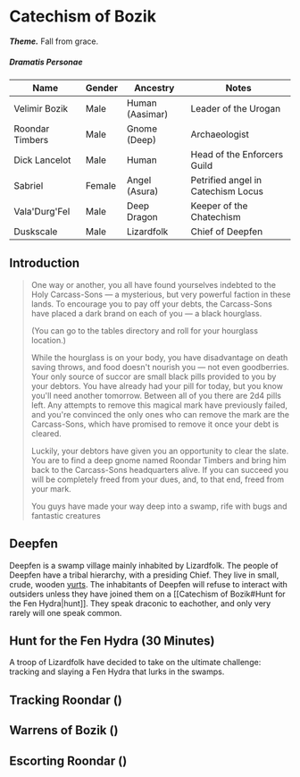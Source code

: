 # Catechism of Bozik
***Theme.*** Fall from grace.
##### Dramatis Personae
Name|Gender|Ancestry|Notes
---|----|---|---
Velimir Bozik|Male|Human (Aasimar)|Leader of the Urogan
Roondar Timbers|Male|Gnome (Deep)|Archaeologist
Dick Lancelot|Male|Human|Head of the Enforcers Guild
Sabriel|Female|Angel (Asura)|Petrified angel in Catechism Locus
Vala'Durg'Fel|Male|Deep Dragon|Keeper of the Chatechism
Duskscale|Male|Lizardfolk|Chief of Deepfen

## Introduction
> One way or another, you all have found yourselves indebted to the Holy Carcass-Sons — a mysterious, but very powerful faction in these lands. To encourage you to pay off your debts, the Carcass-Sons have placed a dark brand on each of you — a black hourglass. 
> 
> (You can go to the tables directory and roll for your hourglass location.)
>
> While the hourglass is on your body, you have disadvantage on death saving throws, and food doesn't nourish you — not even goodberries. Your only source of succor are small black pills provided to you by your debtors. You have already had your pill for today, but you know you'll need another tomorrow. Between all of you there are 2d4 pills left. 
> Any attempts to remove this magical mark have previously failed, and you're convinced the only ones who can remove the mark are the Carcass-Sons, which have promised to remove it once your debt is cleared.
>
> Luckily, your debtors have given you an opportunity to clear the slate. You are to find a deep gnome named Roondar Timbers and bring him back to the Carcass-Sons headquarters alive. If you can succeed you will be completely freed from your dues, and, to that end, freed from your mark.
>
> You guys have made your way deep into a swamp, rife with bugs and fantastic creatures

## Deepfen
Deepfen is a swamp village mainly inhabited by Lizardfolk. The people of Deepfen have a tribal hierarchy, with a presiding Chief. They live in small, crude, wooden [yurts](https://duckduckgo.com/?t=ffcm&q=yurts&iax=images&ia=images). The inhabitants of Deepfen will refuse to interact with outsiders unless they have joined them on a [[Catechism of Bozik#Hunt for the Fen Hydra|hunt]]. They speak draconic to eachother, and only very rarely will one speak common.
## Hunt for the Fen Hydra (30 Minutes)
A troop of Lizardfolk have decided to take on the ultimate challenge: tracking and slaying a Fen Hydra that lurks in the swamps.
## Tracking Roondar ()
## Warrens of Bozik ()
## Escorting Roondar ()